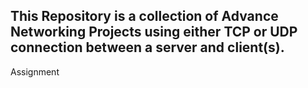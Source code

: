 ## This Repository is a collection of Advance Networking Projects using either TCP or UDP connection between a server and client(s).


Assignment
